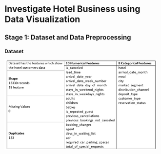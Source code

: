 # Investigate Hotel Business using Data Visualization
## Stage 1: Dataset and Data Preprocessing
### Dataset
<p>
<kdb><img src = "Images/About_data.png" width = 500px></kbd>
